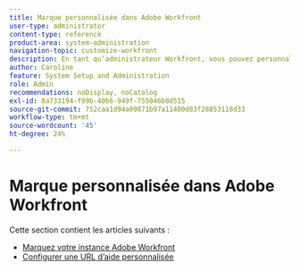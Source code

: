 ```yaml
---
title: Marque personnalisée dans Adobe Workfront
user-type: administrator
content-type: reference
product-area: system-administration
navigation-topic: customize-workfront
description: En tant qu’administrateur Workfront, vous pouvez personnaliser la valorisation de marque dans votre instance Workfront et créer une URL d’aide personnalisée.
author: Caroline
feature: System Setup and Administration
role: Admin
recommendations: noDisplay, noCatalog
exl-id: 8a733194-f99b-4066-949f-755046b8d515
source-git-commit: 752caa1d94a09871b97a11400d83f28853118d33
workflow-type: tm+mt
source-wordcount: '45'
ht-degree: 24%

---
```


# Marque personnalisée dans Adobe Workfront

Cette section contient les articles suivants :

* [Marquez votre instance Adobe Workfront](../../../administration-and-setup/customize-workfront/brand-workfront/brand-your-workfront-instance.md)
* [Configurer une URL d’aide personnalisée](../../../administration-and-setup/customize-workfront/brand-workfront/configure-custom-help-url.md)
